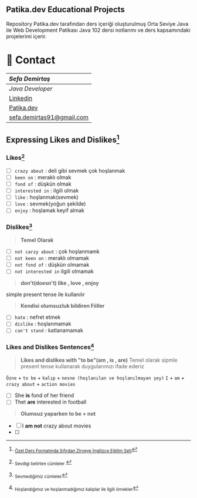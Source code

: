  
## Patika.dev Educational Projects

Repository Patika.dev tarafından ders içeriği oluşturulmuş Orta Seviye Java ile Web Development Patikası Java 102 dersi notlarımı ve ders kapsamındaki projelerimi içerir.  
 # :e-mail: Contact
|***Sefa Demirtaş***|
|:-------------|
|*Java Developer*|
|[Linkedin](https://www.linkedin.com/in/sefa-demirta%C5%9F-86b473230/)|
|[Patika.dev](https://app.patika.dev/sefad)|
|sefa.demirtas91@gmail.com|
## Expressing Likes and Dislikes[^1]

### Likes[^2]

- [ ] `crazy about` : deli gibi sevmek çok hoşlanmak 
- [ ] `keen on` : meraklı olmak
- [ ] `fond of` : düşkün olmak
- [ ] `interested in` : ilgili olmak 
- [ ] `like` : hoşlanmak(sevmek)
- [ ] `love` : sevmek(yoğun şekilde)
- [ ] `enjoy` : hoşlamak keyif almak

### Dislikes[^3]

> **Temel Olarak**
  
- [ ]  `not carzy about`  : çok hoşlanmamk
- [ ]  `not keen on` : meraklı olmamak
- [ ]  `not fond of` : düşkün olmamak
- [ ]  `not interested in` ilgili olmamak
  
> **don't(doesn't) like , love , enjoy**

 simple present tense ile kullanılır

> **Kendisi olumsuzluk bildiren Fiiller**

- [ ] `hate` : nefret etmek
- [ ] `dislike` : hoşlanmamak
- [ ] `can't stand` : katlanamamak

### Likes and Dislikes Sentences[^4]

> **Likes and dislikes with "to be"(am , is , are)**
> Temel olarak sipmle present tense kullanarak duygularımızı ifade ederiz


`Özne` + ``to be`` + ``kalıp`` + ``nesne (hoşlanılan ve hoşlanılmayan şey)``
 ``I`` + `am` + `crazy about` + `action movies`
- [ ] She **is** fond of her friend
- [ ] Thet **are** interested in football
> **Olumsuz yaparken to be + not**
- [ ] I **am not** crazy about movies
- [ ] 





[^1]: <sub>[Özel Ders Formatında  Sıfırdan Zirveye İngilizce Eğitim Seti](https://www.udemy.com/course/ingilizce-egitim-seti/learn/lecture/9632244#overview)</sub>

[^2]: <sub> Sevdigi belirten cümleler </sub>

[^3]: <sub> Sevmediğimiz cümleler</sub>

[^4]: <sub> Hoşlandığımız ve hoşlanmadığımız kalıplar ile ilgili örnekler</sub>
